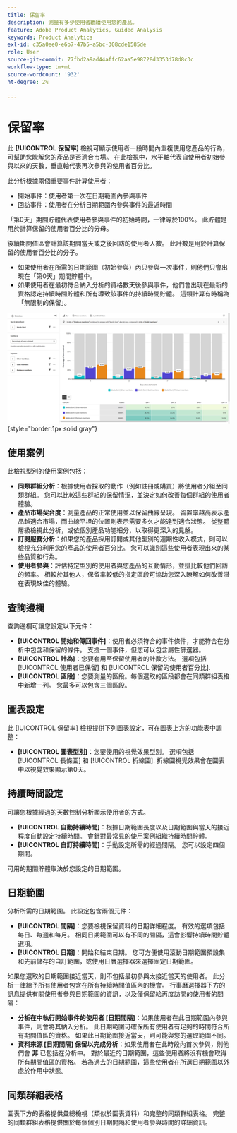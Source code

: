 ```yaml
---
title: 保留率
description: 測量有多少使用者繼續使用您的產品。
feature: Adobe Product Analytics, Guided Analysis
keywords: Product Analytics
exl-id: c35a0ee0-e6b7-47b5-a5bc-308cde1585de
role: User
source-git-commit: 77fbd2a9ad44affc62aa5e98728d3353d78d8c3c
workflow-type: tm+mt
source-wordcount: '932'
ht-degree: 2%

---
```


# 保留率

此 **[!UICONTROL 保留率]** 檢視可顯示使用者一段時間內重複使用您產品的行為，可幫助您瞭解您的產品是否適合市場。 在此檢視中，水平軸代表自使用者初始參與以來的天數，垂直軸代表再次參與的使用者百分比。

此分析根據兩個重要事件計算使用者：

* 開始事件：使用者第一次在日期範圍內參與事件
* 回訪事件：使用者在分析日期範圍內參與事件的最近時間

「第0天」期間貯體代表使用者參與事件的初始時間，一律等於100%。 此貯體是用於計算保留的使用者百分比的分母。

後續期間值區會計算該期間當天或之後回訪的使用者人數。 此計數是用於計算保留的使用者百分比的分子。

* 如果使用者在所需的日期範圍（初始參與）內只參與一次事件，則他們只會出現在「第0天」期間貯體中。
* 如果使用者在最初符合納入分析的資格數天後參與事件，他們會出現在最新的資格認定持續時間貯體和所有導致該事件的持續時間貯體。 這類計算有時稱為「無限制的保留」。

![保留率熒幕擷圖](../assets/retention-rates.png){style="border:1px solid gray"}

## 使用案例

此檢視型別的使用案例包括：

* **同類群組分析**：根據使用者採取的動作（例如註冊或購買）將使用者分組至同類群組。 您可以比較這些群組的保留情況，並決定如何改善每個群組的使用者體驗。
* **產品市場契合度**：測量產品的正常使用並以保留曲線呈現。 留置率越高表示產品越適合市場，而曲線平坦的位置則表示需要多久才能達到適合狀態。 從整體層級檢視此分析，或依個別產品功能細分，以取得更深入的見解。
* **訂閱服務分析**：如果您的產品採用訂閱或其他型別的週期性收入模式，則可以檢視充分利用您的產品的使用者百分比。 您可以識別這些使用者表現出來的某些品質和行為。
* **使用者參與**：評估特定型別的使用者與您產品的互動情形，並排比較他們回訪的頻率。 相較於其他人，保留率較低的指定區段可協助您深入瞭解如何改善潛在表現缺佳的體驗。

## 查詢邊欄

查詢邊欄可讓您設定以下元件：

* **[!UICONTROL 開始和傳回事件]**：使用者必須符合的事件條件，才能符合在分析中包含和保留的條件。 支援一個事件，但您可以包含屬性篩選器。
* **[!UICONTROL 計為]**：您要套用至保留使用者的計數方法。 選項包括 [!UICONTROL 使用者已保留] 和 [!UICONTROL 保留的使用者百分比].
* **[!UICONTROL 區段]**：您要測量的區段。每個選取的區段都會在同類群組表格中新增一列。 您最多可以包含三個區段。

## 圖表設定

此 [!UICONTROL 保留率] 檢視提供下列圖表設定，可在圖表上方的功能表中調整：

* **[!UICONTROL 圖表型別]**：您要使用的視覺效果型別。 選項包括 [!UICONTROL 長條圖] 和 [!UICONTROL 折線圖]. 折線圖視覺效果會在圖表中以視覺效果顯示第0天。

## 持續時間設定

可讓您根據經過的天數控制分析顯示使用者的方式。

* **[!UICONTROL 自動持續時間]**：根據日期範圍長度以及日期範圍與當天的接近程度自動設定持續時間。 會針對最常見的使用案例組織持續時間貯體。
* **[!UICONTROL 自訂持續時間]**：手動設定所需的經過間隔。 您可以設定四個期間。

可用的期間貯體取決於您設定的日期範圍。

## 日期範圍

分析所需的日期範圍。 此設定包含兩個元件：

* **[!UICONTROL 間隔]**：您要檢視保留資料的日期詳細程度。 有效的選項包括每日、每週和每月。 相同日期範圍可以有不同的間隔，這會影響持續時間貯體選項。
* **[!UICONTROL 日期]**：開始和結束日期。 您可方便使用滾動日期範圍預設集和先前儲存的自訂範圍，或使用日曆選擇器來選擇固定日期範圍。

如果您選取的日期範圍接近當天，則不包括最初參與太接近當天的使用者。 此分析一律給予所有使用者包含在所有持續時間值區內的機會。 行事曆選擇器下方的訊息提供有關使用者參與日期範圍的資訊，以及僅保留給再度訪問的使用者的間隔：

* **分析在中執行開始事件的使用者 [日期間隔]**：如果使用者在此日期範圍內參與事件，則會將其納入分析。 此日期範圍可確保所有使用者有足夠的時間符合所有期間值區的資格。 如果此日期範圍接近當天，則可能與您的選取範圍不同。
* **資料來源 [日期間隔] 保留以完成分析**：如果使用者在此時段內首次參與，則他們會 **非** 已包括在分析中。 對於最近的日期範圍，這些使用者將沒有機會取得所有期間值區的資格。 若為過去的日期範圍，這些使用者在所選日期範圍以外處於作用中狀態。

## 同類群組表格

圖表下方的表格提供彙總檢視（類似於圖表資料）和完整的同類群組表格。 完整的同類群組表格提供關於每個個別日期間隔和使用者參與時間的詳細資訊。
